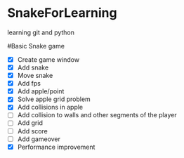 # SnakeForLearning
learning git and python

#Basic Snake game

- [x] Create game window
- [x] Add snake
- [x] Move snake
- [x] Add fps
- [x] Add apple/point
- [x] Solve apple grid problem
- [x] Add collisions in apple
- [ ] Add collision to walls and other segments of the player
- [ ] Add grid
- [ ] Add score
- [ ] Add gameover
- [x] Performance improvement